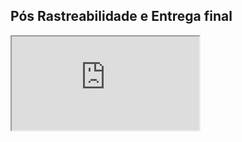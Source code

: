 ## Pós Rastreabilidade e Entrega final

<iframe class="release-video" src="https://youtube.com/embed/gXFs_SrIdlc" name="Apresentação Final" allow="accelerometer; autoplay; encrypted-media; gyroscope; picture-in-picture" allowfullscreen > Seu navegador não possui suporte para esse recurso... </iframe>
